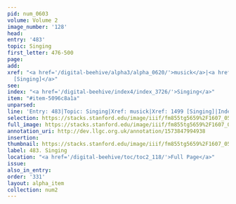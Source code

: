 ```yaml
---
pid: num_0603
volume: Volume 2
image_number: '128'
head: 
entry: '483'
topic: Singing
first_letter: 476-500
page: 
add: 
xref: "<a href='/digital-beehive/alpha3/alpha_0620/'>musick</a>|<a href='/digital-beehive/toc/toc2_293/'>1499
  [Singing]</a>"
see: 
index: "<a href='/digital-beehive/index4/index_3726/'>Singing</a>"
item: "#item-5096c8a1a"
unparsed: 
line: 'Entry: 483|Topic: Singing|Xref: musick|Xref: 1499 [Singing]|Index: Singing|#item-5096c8a1a'
selection: https://stacks.stanford.edu/image/iiif/fm855tg5659%2F1607_0595/804,221,2922,748/full/0/default.jpg
full_image: https://stacks.stanford.edu/image/iiif/fm855tg5659%2F1607_0595/full/full/0/default.jpg
annotation_uri: http://dev.llgc.org.uk/annotation/1573847994938
insertion: 
thumbnail: https://stacks.stanford.edu/image/iiif/fm855tg5659%2F1607_0595/804,221,600,180/250,/0/default.jpg
label: 483. Singing
location: "<a href='/digital-beehive/toc/toc2_118/'>Full Page</a>"
issue: 
also_in_entry: 
order: '331'
layout: alpha_item
collection: num2
---
```

